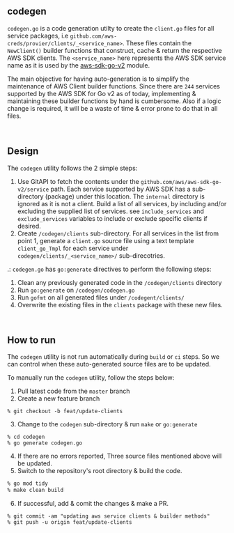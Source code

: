 ## codegen

`codegen.go` is a code generation utilty to create the `client.go` files for all service packages, i.e 
`github.com/aws-creds/provier/clients/_<service_name>`. These files contain the `NewClient()` builder functions that
construct, cache & return  the respective AWS SDK clients. The `<service_name>` here represents the AWS SDK service 
name as it is used by the [aws-sdk-go-v2](github.com/aws/aws-sdk-go-v2) module.

The main objective for having auto-generation is to simplify the maintenance of AWS Client builder functions. Since 
there are `244` services supported by the AWS SDK for Go v2 as of today, implementing & maintaining these builder 
functions by hand is cumbersome. Also if a logic change is required, it will be a waste of time & error prone to do 
that in all files.

<br>

## Design 
The `codegen` utility follows the 2 simple steps:

1. Use GitAPI to fetch the contents under the `github.com/aws/aws-sdk-go-v2/service` path. Each service supported by
AWS SDK has a sub-directory (package) under this location. The `internal` directory is ignored as it is not a client. 
Build a list of all services, by including and/or excluding the supplied list of services. see `include_services` 
and `exclude_services` variables to include or exclude specific clients if desired.
2. Create `/codegen/clients` sub-directory. For all services in the list from point 1, generate a `client.go` source 
file using a text template `client_go_Tmpl` for each service under `codegen/clients/_<service_name>/` sub-direcotries.

.: `codegen.go` has `go:generate` directives to perform the following steps:

1. Clean any previously generated code in the `/codegen/clients` directory
2. Run `go:generate` on `/codegen/codegen.go`
3. Run `gofmt` on all generated files under `/codegent/clients/`
4. Overwrite the existing files in the `clients` package with these new files.

<br>

## How to run 
The `codegen` utility is not run automatically during `build` or `ci` steps. So we can control when these auto-generated source 
files are to be updated.

To manually run the `codegen` utility, follow the steps below:

1. Pull latest code from the `master` branch
2. Create a new feature branch 
```
% git checkout -b feat/update-clients
```
3. Change to the `codegen` sub-directory & run `make` or `go:generate`
```
% cd codegen
% go generate codegen.go
```
4. If there are no errors reported, Three source files mentioned above will be updated.
5. Switch to the repository's root directory & build the code.
```bash
% go mod tidy
% make clean build
```
6. If successful, add & comit the changes & make a PR.
```
% git commit -am "updating aws service clients & builder methods"
% git push -u origin feat/update-clients
```
